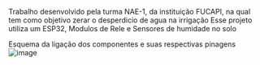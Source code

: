Trabalho desenvolvido pela turma NAE-1, da instituição FUCAPI, na qual tem como objetivo zerar o desperdicio de agua na irrigação
Esse projeto utiliza um ESP32, Modulos de Rele e Sensores de humidade no solo

Esquema da ligação dos componentes e suas respectivas pinagens
![image](https://github.com/user-attachments/assets/622a0f9b-6cc5-4e7a-91ee-d7a1709d178d)
